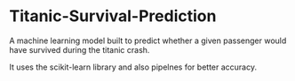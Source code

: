 # Titanic-Survival-Prediction

A machine learning model built to predict whether a given passenger would have survived during the titanic crash.

It uses the scikit-learn library and also pipelnes for better accuracy.
